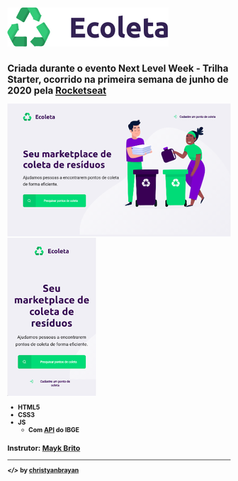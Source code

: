 # ![](public/assets/logo.svg)
## Criada durante o evento Next Level Week - Trilha Starter, ocorrido na primeira semana de junho de 2020 pela [Rocketseat](https://rocketseat.com.br/)
![](imgs/print1.png) ![](imgs/print2.png)
* **HTML5**
* **CSS3**
* **JS**
  * **Com [API](https://servicodados.ibge.gov.br/api/docs/localidades) do IBGE**
### Instrutor: [Mayk Brito](https://github.com/maykbrito)
---
***</>*** **by [christyanbrayan](https://github.com/christyanbrayan)**
